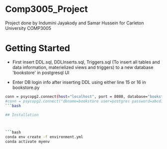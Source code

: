# Comp3005_Project

Project done by Indumini Jayakody and Samar Hussein for Carleton University COMP3005

# Getting Started

- First insert DDL.sql, DDLInserts.sql, Triggers.sql (To insert all tables and data information, materielized views and triggers) to a new database 'bookstore' in postgresql UI 

- Enter DB login info after inserting DDL using either line 15 or 16 in bookstore.py
```bash
conn = psycopg2.connect(host="localhost", port = 8080, database="bookstore", user="postgres", password=90210) -- line 15
#conn = psycopg2.connect("dbname=bookstore user=postgres password=abcd123") -- line 16
```bash

## Installation



```bash
conda env create -f environment.yml
conda activate myenv
```


